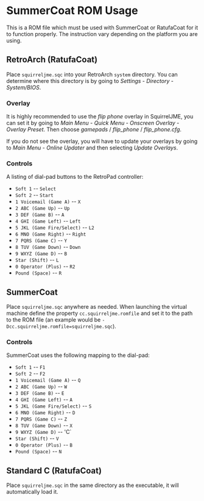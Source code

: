 # SummerCoat ROM Usage

This is a ROM file which must be used with SummerCoat or RatufaCoat for it to
function properly. The instruction vary depending on the platform you are
using.

## RetroArch (RatufaCoat)

Place `squirreljme.sqc` into your RetroArch `system` directory. You can
determine where this directory is by going to _Settings_ - _Directory_ -
_System/BIOS_.

### Overlay

It is highly recommended to use the _flip phone_ overlay in SquirrelJME, you
can set it by going to _Main Menu_ - _Quick Menu_ - _Onscreen Overlay_ -
_Overlay Preset_. Then choose _gamepads_ / _flip\_phone_ / _flip\_phone.cfg_.

If you do not see the overlay, you will have to update your overlays by
going to _Main Menu_ - _Online Updater_ and then selecting _Update Overlays_.

### Controls

A listing of dial-pad buttons to the RetroPad controller:

 * `Soft 1` -- `Select`
 * `Soft 2` -- `Start`
 * `1 Voicemail (Game A)` -- `X`
 * `2 ABC (Game Up)` -- `Up`
 * `3 DEF (Game B)` -- `A`
 * `4 GHI (Game Left)` -- `Left`
 * `5 JKL (Game Fire/Select)` -- `L2`
 * `6 MNO (Game Right)` -- `Right`
 * `7 PQRS (Game C)` -- `Y`
 * `8 TUV (Game Down)` -- `Down`
 * `9 WXYZ (Game D)` -- `B`
 * `Star (Shift)` -- `L`
 * `0 Operator (Plus)` -- `R2`
 * `Pound (Space)` -- `R`

## SummerCoat

Place `squirreljme.sqc` anywhere as needed. When launching the virtual machine
define the property `cc.squirreljme.romfile` and set it to the path to the
ROM file (an example would be `-Dcc.squirreljme.romfile=squirreljme.sqc`).

### Controls

SummerCoat uses the following mapping to the dial-pad:

 * `Soft 1` -- `F1`
 * `Soft 2` -- `F2`
 * `1 Voicemail (Game A)` -- `Q`
 * `2 ABC (Game Up)` -- `W`
 * `3 DEF (Game B)` -- `E`
 * `4 GHI (Game Left)` -- `A`
 * `5 JKL (Game Fire/Select)` -- `S`
 * `6 MNO (Game Right)` -- `D`
 * `7 PQRS (Game C)` -- `Z`
 * `8 TUV (Game Down)` -- `X`
 * `9 WXYZ (Game D)` -- 'C`
 * `Star (Shift)` -- `V`
 * `0 Operator (Plus)` -- `B`
 * `Pound (Space)` -- `N`

## Standard C (RatufaCoat)

Place `squirreljme.sqc` in the same directory as the executable, it will
automatically load it.

